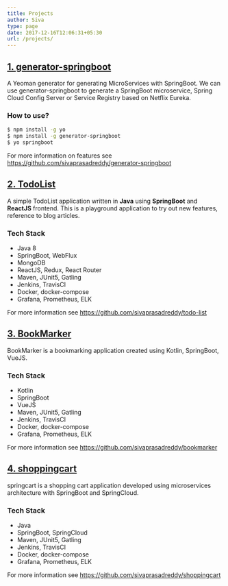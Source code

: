 ```yaml
---
title: Projects
author: Siva
type: page
date: 2017-12-16T12:06:31+05:30
url: /projects/
---
```


## [1. generator-springboot](https://github.com/sivaprasadreddy/generator-springboot)
A Yeoman generator for generating MicroServices with SpringBoot. We can use generator-springboot to 
generate a SpringBoot microservice, Spring Cloud Config Server or Service Registry based on Netflix Eureka.

### How to use?

```bash
$ npm install -g yo
$ npm install -g generator-springboot
$ yo springboot
```

For more information on features see https://github.com/sivaprasadreddy/generator-springboot

## [2. TodoList](https://github.com/sivaprasadreddy/todo-list)

A simple TodoList application written in **Java** using **SpringBoot** and **ReactJS** frontend.
This is a playground application to try out new features, reference to blog articles.

### Tech Stack

* Java 8
* SpringBoot, WebFlux
* MongoDB
* ReactJS, Redux, React Router
* Maven, JUnit5, Gatling
* Jenkins, TravisCI
* Docker, docker-compose
* Grafana, Prometheus, ELK

For more information see https://github.com/sivaprasadreddy/todo-list

## [3. BookMarker](https://github.com/sivaprasadreddy/bookmarker)

BookMarker is a bookmarking application created using Kotlin, SpringBoot, VueJS.

### Tech Stack

* Kotlin
* SpringBoot
* VueJS
* Maven, JUnit5, Gatling
* Jenkins, TravisCI
* Docker, docker-compose
* Grafana, Prometheus, ELK

For more information see https://github.com/sivaprasadreddy/bookmarker

## [4. shoppingcart](https://github.com/sivaprasadreddy/shoppingcart)

springcart is a shopping cart application developed using microservices architecture 
with SpringBoot and SpringCloud.

### Tech Stack

* Java
* SpringBoot, SpringCloud
* Maven, JUnit5, Gatling
* Jenkins, TravisCI
* Docker, docker-compose
* Grafana, Prometheus, ELK

For more information see https://github.com/sivaprasadreddy/shoppingcart
